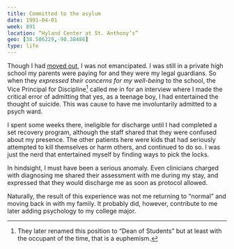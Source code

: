 ```yaml
---
title: Committed to the asylum
date: 1991-04-01
week: 891
location: “Hyland Center at St. Anthony’s”
geo: [38.506229,-90.38486]
type: life
---
```


Though I had [moved out](/logs/events/1991-left-home/), I was not emancipated. I was still in a private high school my parents were paying for and they were my legal guardians. So when they _expressed their concerns for my well-being_ to the school, the Vice Principal for Discipline[^zinselmeyer] called me in for an interview where I made the critical error of admitting that yes, as a teenage boy, I had entertained the thought of suicide. This was cause to have me involuntarily admitted to a psych ward.

[^zinselmeyer]: They later renamed this position to “Dean of Students” but at least with the occupant of the time, that is a euphemism.

I spent some weeks there, ineligible for discharge until I had completed a set recovery program, although the staff shared that they were confused about my presence. The other patients here were kids that had seriously attempted to kill themselves or harm others, and continued to do so. I was just the nerd that entertained myself by finding ways to pick the locks.

In hindsight, I must have been a serious anomaly. Even clinicians charged with diagnosing me shared their assessment with me during my stay, and expressed that they would discharge me as soon as protocol allowed.

Naturally, the result of this experience was not me returning to “normal” and moving back in with my family. It probably did, however, contribute to me later adding psychology to my college major.

